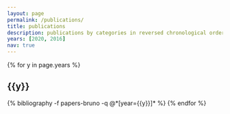 ```yaml
---
layout: page
permalink: /publications/
title: publications
description: publications by categories in reversed chronological order. generated by jekyll-scholar.
years: [2020, 2016]
nav: true
---
```


<div class="publications">

{% for y in page.years %}
  <h2 class="year">{{y}}</h2>
  {% bibliography -f papers-bruno -q @*[year={{y}}]* %}
{% endfor %}

</div>
